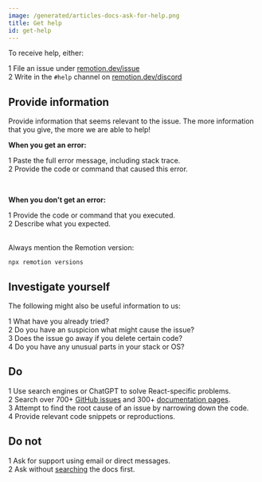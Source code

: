 ```yaml
---
image: /generated/articles-docs-ask-for-help.png
title: Get help
id: get-help
---
```


To receive help, either:

<Step>1</Step> File an issue under <a href="https://remotion.dev/issue">remotion.dev/issue</a> <br/>
<Step>2</Step> Write in the <code>#help</code> channel on <a href="https://remotion.dev/discord">remotion.dev/discord</a>

## Provide information

Provide information that seems relevant to the issue. The more information that you give, the more we are able to help!

**When you get an error:**

<Step>1</Step> Paste the full error message, including stack trace. <br/>
<Step>2</Step> Provide the code or command that caused this error. <br/>

<br/>

**When you don't get an error:**

<Step>1</Step> Provide the code or command that you executed. <br/>
<Step>2</Step> Describe what you expected. <br/><br/>

Always mention the Remotion version:

```
npx remotion versions
```

## Investigate yourself

The following might also be useful information to us:

<Step>1</Step> What have you already tried?<br/>
<Step>2</Step> Do you have an suspicion what might cause the issue?<br/>
<Step>3</Step> Does the issue go away if you delete certain code?<br/>
<Step>4</Step> Do you have any unusual parts in your stack or OS?

## Do

<Step>1</Step> Use search engines or ChatGPT to solve React-specific problems. <br/>
<Step>2</Step> Search over 700+ <a href="https://github.com/remotion-dev/remotion/issues">GitHub issues</a> and 300+ <a href="/search">documentation pages</a>. <br/>
<Step>3</Step> Attempt to find the root cause of an issue by narrowing down the code.<br/>
<Step>4</Step> Provide relevant code snippets or reproductions.

## Do not

<Step error>1</Step> Ask for support using email or direct messages. <br/>
<Step error>2</Step> Ask without <a href="/search">searching</a> the docs first. <br/>

